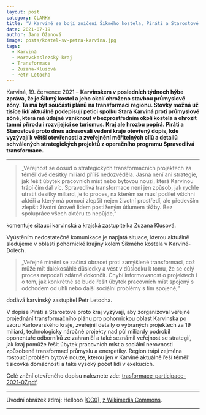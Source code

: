 ```yaml
---
layout: post
category: CLANKY
title: 'V Karviné se bojí zničení Šikmého kostela, Piráti a Starostové vyzývají kraj: Transformační plán se nesmí upéct za zavřenými dveřmi!'
date: 2021-07-19
author: Jana Ožanová
image: posts/kostel-sv-petra-karvina.jpg
tags:
  - Karviná
  - Moravskoslezský-kraj
  - Transformace
  - Zuzana-Klusová
  - Petr-Letocha
---
```


Karviná, 19. července 2021 – **Karvinskem v posledních týdnech hýbe zpráva, že je Šikmý kostel a jeho okolí ohroženo stavbou průmyslové zóny. Ta má být součásti plánů na transformaci regionu. Stovky možná už tisíce lidí aktuálně podepisují petici spolku Stará Karviná proti průmyslové zóně, která má údajně vzniknout v bezprostředním okolí kostela a ohrozit tamní přírodu i rozvíjející se turismus. Kraj ale hrozbu popírá. Piráti a Starostové proto dnes adresovali vedení kraje otevřený dopis, kde vyzývají k větší otevřenosti a zveřejnění měřitelných cílů a detailů schválených strategických projektů z operačního programu Spravedlivá transformace.**

<hr />

> „Veřejnost se dosud o strategických transformačních projektech za téměř dvě desítky miliard příliš nedozvěděla. Jasná není ani strategie, jak řešit úbytek pracovních míst nebo bytovou nouzi, která Karvinou trápí čím dál víc. Spravedlivá transformace není jen způsob, jak rychle utratit desítky miliard, je to proces, na kterém se musí podílet všichni aktéři a který má pomoci zlepšit nejen životní prostředí, ale především zlepšit životní úroveň lidem postiženým útlumem těžby. Bez spolupráce všech aktéru to nepůjde,“

komentuje sitauci karvinská a krajská zastupitelka Zuzana Klusová.

Vyústěním nedostatečné komunikace je napjatá situace, kterou aktuálně sledujeme v oblasti pohornické krajiny kolem Šikmého kostela v Karviné-Dolech.

> „Veřejné mínění se začíná obracet proti zamýšlené transformaci, což může mít dalekosáhlé důsledky a vést v důsledku k tomu, že se celý proces nepodaří zdárně dokončit. Chybí informovanost o projektech i o tom, jak konkrétně se bude řešit úbytek pracovních míst spojený s odchodem od uhlí nebo další sociální problémy s tím spojené,“

dodává karvinský zastupitel Petr Letocha.

V dopise Piráti a Starostové proto kraj vyzývají, aby zorganizoval veřejné projednání transformačního plánu pro pohornickou oblast Karvinska po vzoru Karlovarského kraje, zveřejnil detaily o vybraných projektech za 19 miliard, technologicky náročné projekty nad půl miliardy podrobil oponentuře odborníků ze zahraničí a také seznámil veřejnost se strategií, jak kraj pomůže řešit úbytek pracovních míst a sociální nerovnosti způsobené transformací průmyslu a energetiky. Region trápí zejména rostoucí problém bytové nouze, kterou jen v Karviné aktuálně řeší téměř tisícovka domácností a také vysoký počet lidí v exekucích.

Celé znění otevřeného dopisu naleznete zde: [trasformace-participace-2021-07.pdf](https://a.pirati.cz/msk/doc/trasformace-participace-2021-07.pdf "Otevřený dopis radě Moravskoslezského kraje").

---

Úvodní obrázek zdroj: Hellooo \[[CC0](https://creativecommons.org/share-your-work/public-domain/cc0/)\], [z Wikimedia Commons](https://commons.wikimedia.org/w/index.php?curid=28984512).

- - -
